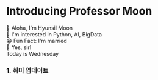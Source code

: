 # Introducing Professor Moon
🤙 Aloha, I'm Hyunsil Moon  
👀 I'm interested in Python, AI, BigData  
😁 Fun Fact: I'm married  
🫡 Yes, sir!  
Today is Wednesday  
### 1. 취미 업데이트  